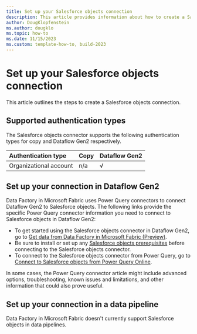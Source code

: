 ```yaml
---
title: Set up your Salesforce objects connection
description: This article provides information about how to create a Salesforce objects connection in Microsoft Fabric.
author: DougKlopfenstein
ms.author: dougklo
ms.topic: how-to
ms.date: 11/15/2023
ms.custom: template-how-to, build-2023
---
```


# Set up your Salesforce objects connection

This article outlines the steps to create a Salesforce objects connection.


## Supported authentication types

The Salesforce objects connector supports the following authentication types for copy and Dataflow Gen2 respectively.  

|Authentication type |Copy |Dataflow Gen2 |
|:---|:---|:---|
|Organizational account| n/a | √ |

## Set up your connection in Dataflow Gen2

Data Factory in Microsoft Fabric uses Power Query connectors to connect Dataflow Gen2 to Salesforce objects. The following links provide the specific Power Query connector information you need to connect to Salesforce objects in Dataflow Gen2:

- To get started using the Salesforce objects connector in Dataflow Gen2, go to [Get data from Data Factory in Microsoft Fabric (Preview)](/power-query/where-to-get-data#get-data-from-data-factory-in-microsoft-fabric-preview).
- Be sure to install or set up any [Salesforce objects prerequisites](/power-query/connectors/salesforce-objects#prerequisites) before connecting to the Salesforce objects connector.
- To connect to the Salesforce objects connector from Power Query, go to [Connect to Salesforce objects from Power Query Online](/power-query/connectors/salesforce-objects#connect-to-salesforce-objects-from-power-query-online).

In some cases, the Power Query connector article might include advanced options, troubleshooting, known issues and limitations, and other information that could also prove useful.

## Set up your connection in a data pipeline

Data Factory in Microsoft Fabric doesn't currently support Salesforce objects in data pipelines.
